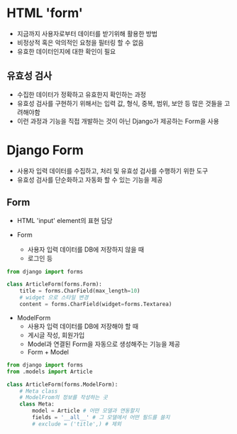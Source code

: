 # HTML 'form'
- 지금까지 사용자로부터 데이터를 받기위해 활용한 방법
- 비정상적 혹은 악의적인 요청을 필터링 할 수 없음
- 유효한 데이터인지에 대한 확인이 필요

## 유효성 검사
- 수집한 데이터가 정확하고 유효한지 확인하는 과정
- 유효성 검사를 구현하기 위해서는 입력 값, 형식, 중복, 범위, 보안 등 많은 것들을 고려해야함
- 이런 과정과 기능을 직접 개발하는 것이 아닌 Django가 제공하는 Form을 사용

# Django Form
- 사용자 입력 데이터를 수집하고, 처리 및 유효성 검사를 수행하기 위한 도구
- 유효성 검사를 단순화하고 자동화 할 수 있는 기능을 제공


## Form
- HTML 'input' element의 표현 담당

- Form
  - 사용자 입력 데이터를 DB에 저장하지 않을 때
  - 로그인 등

```python
from django import forms

class ArticleForm(forms.Form):
    title = forms.CharField(max_length=10)
    # widget 으로 스타일 변경
    content = forms.CharField(widget=forms.Textarea)
  ```
  

- ModelForm
  - 사용자 입력 데이터를 DB에 저장해야 할 때
  - 게시글 작성, 회원가입
  - Model과 연결된 Form을 자동으로 생성해주는 기능을 제공
  - Form + Model

```python
from django import forms
from .models import Article

class ArticleForm(forms.ModelForm):
    # Meta class
    # ModelFrom의 정보를 작성하는 곳
    class Meta:
        model = Article # 어떤 모델과 연동할지
        fields = '__all__' # 그 모델에서 어떤 필드를 쓸지
        # exclude = ('title',) # 제외
```


